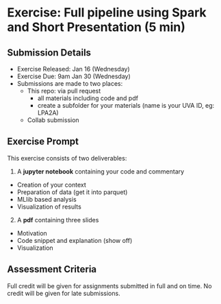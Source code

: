 # Exercise: Full pipeline using Spark and Short Presentation (5 min)

## Submission Details
* Exercise Released: Jan 16 (Wednesday)
* Exercise Due: 9am Jan 30 (Wednesday)
* Submissions are made to two places:
  * This repo: via pull request 
    * all materials including code and pdf
    * create a subfolder for your materials (name is your UVA ID, eg: LPA2A)
  * Collab submission
  
## Exercise Prompt
This exercise consists of two deliverables:
1. A **jupyter notebook** containing your code and commentary
  * Creation of your context
  * Preparation of data (get it into parquet)
  * MLlib based analysis
  * Visualization of results
2. A **pdf** containing three slides
  * Motivation
  * Code snippet and explanation (show off)
  * Visualization

## Assessment Criteria
Full credit will be given for assignments submitted in full and on time. No credit will be given for late submissions.
